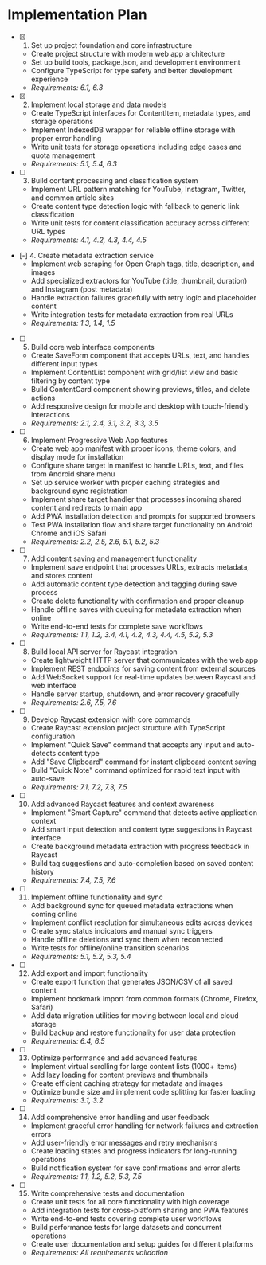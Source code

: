 # Implementation Plan

- [x] 1. Set up project foundation and core infrastructure
  - Create project structure with modern web app architecture
  - Set up build tools, package.json, and development environment
  - Configure TypeScript for type safety and better development experience
  - _Requirements: 6.1, 6.3_

- [x] 2. Implement local storage and data models
  - Create TypeScript interfaces for ContentItem, metadata types, and storage operations
  - Implement IndexedDB wrapper for reliable offline storage with proper error handling
  - Write unit tests for storage operations including edge cases and quota management
  - _Requirements: 5.1, 5.4, 6.3_

- [ ] 3. Build content processing and classification system
  - Implement URL pattern matching for YouTube, Instagram, Twitter, and common article sites
  - Create content type detection logic with fallback to generic link classification
  - Write unit tests for content classification accuracy across different URL types
  - _Requirements: 4.1, 4.2, 4.3, 4.4, 4.5_

- [-] 4. Create metadata extraction service
  - Implement web scraping for Open Graph tags, title, description, and images
  - Add specialized extractors for YouTube (title, thumbnail, duration) and Instagram (post metadata)
  - Handle extraction failures gracefully with retry logic and placeholder content
  - Write integration tests for metadata extraction from real URLs
  - _Requirements: 1.3, 1.4, 1.5_

- [ ] 5. Build core web interface components
  - Create SaveForm component that accepts URLs, text, and handles different input types
  - Implement ContentList component with grid/list view and basic filtering by content type
  - Build ContentCard component showing previews, titles, and delete actions
  - Add responsive design for mobile and desktop with touch-friendly interactions
  - _Requirements: 2.1, 2.4, 3.1, 3.2, 3.3, 3.5_

- [ ] 6. Implement Progressive Web App features
  - Create web app manifest with proper icons, theme colors, and display mode for installation
  - Configure share target in manifest to handle URLs, text, and files from Android share menu
  - Set up service worker with proper caching strategies and background sync registration
  - Implement share target handler that processes incoming shared content and redirects to main app
  - Add PWA installation detection and prompts for supported browsers
  - Test PWA installation flow and share target functionality on Android Chrome and iOS Safari
  - _Requirements: 2.2, 2.5, 2.6, 5.1, 5.2, 5.3_

- [ ] 7. Add content saving and management functionality
  - Implement save endpoint that processes URLs, extracts metadata, and stores content
  - Add automatic content type detection and tagging during save process
  - Create delete functionality with confirmation and proper cleanup
  - Handle offline saves with queuing for metadata extraction when online
  - Write end-to-end tests for complete save workflows
  - _Requirements: 1.1, 1.2, 3.4, 4.1, 4.2, 4.3, 4.4, 4.5, 5.2, 5.3_

- [ ] 8. Build local API server for Raycast integration
  - Create lightweight HTTP server that communicates with the web app
  - Implement REST endpoints for saving content from external sources
  - Add WebSocket support for real-time updates between Raycast and web interface
  - Handle server startup, shutdown, and error recovery gracefully
  - _Requirements: 2.6, 7.5, 7.6_

- [ ] 9. Develop Raycast extension with core commands
  - Create Raycast extension project structure with TypeScript configuration
  - Implement "Quick Save" command that accepts any input and auto-detects content type
  - Add "Save Clipboard" command for instant clipboard content saving
  - Build "Quick Note" command optimized for rapid text input with auto-save
  - _Requirements: 7.1, 7.2, 7.3, 7.5_

- [ ] 10. Add advanced Raycast features and context awareness
  - Implement "Smart Capture" command that detects active application context
  - Add smart input detection and content type suggestions in Raycast interface
  - Create background metadata extraction with progress feedback in Raycast
  - Build tag suggestions and auto-completion based on saved content history
  - _Requirements: 7.4, 7.5, 7.6_

- [ ] 11. Implement offline functionality and sync
  - Add background sync for queued metadata extractions when coming online
  - Implement conflict resolution for simultaneous edits across devices
  - Create sync status indicators and manual sync triggers
  - Handle offline deletions and sync them when reconnected
  - Write tests for offline/online transition scenarios
  - _Requirements: 5.1, 5.2, 5.3, 5.4_

- [ ] 12. Add export and import functionality
  - Create export function that generates JSON/CSV of all saved content
  - Implement bookmark import from common formats (Chrome, Firefox, Safari)
  - Add data migration utilities for moving between local and cloud storage
  - Build backup and restore functionality for user data protection
  - _Requirements: 6.4, 6.5_

- [ ] 13. Optimize performance and add advanced features
  - Implement virtual scrolling for large content lists (1000+ items)
  - Add lazy loading for content previews and thumbnails
  - Create efficient caching strategy for metadata and images
  - Optimize bundle size and implement code splitting for faster loading
  - _Requirements: 3.1, 3.2_

- [ ] 14. Add comprehensive error handling and user feedback
  - Implement graceful error handling for network failures and extraction errors
  - Add user-friendly error messages and retry mechanisms
  - Create loading states and progress indicators for long-running operations
  - Build notification system for save confirmations and error alerts
  - _Requirements: 1.1, 1.2, 5.2, 5.3, 7.5_

- [ ] 15. Write comprehensive tests and documentation
  - Create unit tests for all core functionality with high coverage
  - Add integration tests for cross-platform sharing and PWA features
  - Write end-to-end tests covering complete user workflows
  - Build performance tests for large datasets and concurrent operations
  - Create user documentation and setup guides for different platforms
  - _Requirements: All requirements validation_